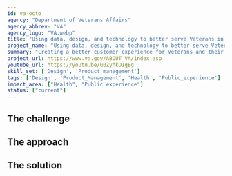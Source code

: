 ```yaml
---
id: va-octo
agency: "Department of Veterans Affairs"
agency_abbrev: "VA"
agency_logo: "VA.webp"
title: "Using data, design, and technology to better serve Veterans in a digital age"
project_name: "Using data, design, and technology to better serve Veterans in a digital age"
summary: "Creating a better customer experience for Veterans and their families to receive the benefits they've earned in the Department of Veterans Affairs' Office of the Chief Technology Officer."
project_url: https://www.va.gov/ABOUT_VA/index.asp
youtube_url: https://youtu.be/u0ZyhkO1gEg
skill_set: ['Design', 'Product management']
tags: ['Design', 'Product_Management', 'Health', 'Public_experience']
impact_area: ["Health", "Public experience"]
status: ["current"]
---
```


## The challenge

## The approach

## The solution 
